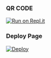 


	
### QR CODE
[![Run on Repl.it](https://repl.it/badge/github/quiec/whatsasena)](plit.com/@MrTima01/Dark-Max?v=1)

### Deploy Page
[![Deploy](https://www.herokucdn.com/deploy/button.svg)](https://heroku.com/deploy?template=https://github.com/MrTima01/DarkMax)

